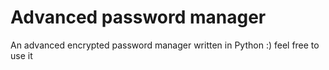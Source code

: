 # Advanced password manager
An advanced encrypted password manager written in Python :)
  feel free to use it
